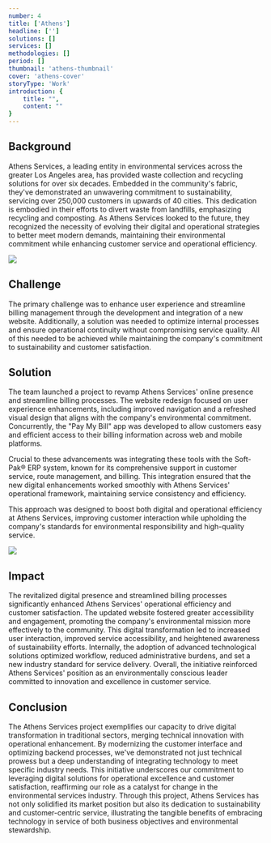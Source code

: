 ```yaml
---
number: 4
title: ['Athens']
headline: ['']
solutions: []
services: []
methodologies: []
period: []
thumbnail: 'athens-thumbnail'
cover: 'athens-cover'
storyType: 'Work'
introduction: {
    title: "",
    content: ""
}
---
```


## Background

Athens Services, a leading entity in environmental services across the greater Los Angeles area, has provided waste collection and recycling solutions for over six decades. Embedded in the community's fabric, they've demonstrated an unwavering commitment to sustainability, servicing over 250,000 customers in upwards of 40 cities. This dedication is embodied in their efforts to divert waste from landfills, emphasizing recycling and composting. As Athens Services looked to the future, they recognized the necessity of evolving their digital and operational strategies to better meet modern demands, maintaining their environmental commitment while enhancing customer service and operational efficiency.

![](/work/athens-figure-1.jpg)

## Challenge 

The primary challenge was to enhance user experience and streamline billing management through the development and integration of a new website. Additionally, a solution was needed to optimize internal processes and ensure operational continuity without compromising service quality. All of this needed to be achieved while maintaining the company's commitment to sustainability and customer satisfaction.

## Solution

The team launched a project to revamp Athens Services' online presence and streamline billing processes. The website redesign focused on user experience enhancements, including improved navigation and a refreshed visual design that aligns with the company's environmental commitment. Concurrently, the "Pay My Bill" app was developed to allow customers easy and efficient access to their billing information across web and mobile platforms.

Crucial to these advancements was integrating these tools with the Soft-Pak® ERP system, known for its comprehensive support in customer service, route management, and billing. This integration ensured that the new digital enhancements worked smoothly with Athens Services' operational framework, maintaining service consistency and efficiency.

This approach was designed to boost both digital and operational efficiency at Athens Services, improving customer interaction while upholding the company's standards for environmental responsibility and high-quality service.

![](/work/athens-figure-2.jpg)

## Impact

The revitalized digital presence and streamlined billing processes significantly enhanced Athens Services' operational efficiency and customer satisfaction. The updated website fostered greater accessibility and engagement, promoting the company's environmental mission more effectively to the community. This digital transformation led to increased user interaction, improved service accessibility, and heightened awareness of sustainability efforts. Internally, the adoption of advanced technological solutions optimized workflow, reduced administrative burdens, and set a new industry standard for service delivery. Overall, the initiative reinforced Athens Services' position as an environmentally conscious leader committed to innovation and excellence in customer service.

## Conclusion

The Athens Services project exemplifies our capacity to drive digital transformation in traditional sectors, merging technical innovation with operational enhancement. By modernizing the customer interface and optimizing backend processes, we've demonstrated not just technical prowess but a deep understanding of integrating technology to meet specific industry needs. This initiative underscores our commitment to leveraging digital solutions for operational excellence and customer satisfaction, reaffirming our role as a catalyst for change in the environmental services industry. Through this project, Athens Services has not only solidified its market position but also its dedication to sustainability and customer-centric service, illustrating the tangible benefits of embracing technology in service of both business objectives and environmental stewardship.
